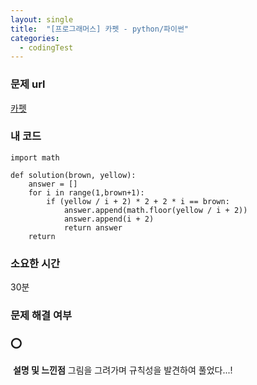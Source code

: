 ```yaml
---
layout: single
title:  "[프로그래머스] 카펫 - python/파이썬"
categories:
  - codingTest
---
```




### **문제 url**

[카펫](https://school.programmers.co.kr/learn/courses/30/lessons/42842)



### **내 코드**

```
import math

def solution(brown, yellow):
    answer = []
    for i in range(1,brown+1):
        if (yellow / i + 2) * 2 + 2 * i == brown:
            answer.append(math.floor(yellow / i + 2))
            answer.append(i + 2)   
            return answer
    return 
```



### **소요한 시간**

30분



### **문제 해결 여부**

### :o:

️
**설명 및 느낀점**
그림을 그려가며 규칙성을 발견하여 풀었다...! 